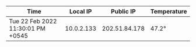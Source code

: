 | Time     | Local IP | Public IP | Temperature |
| ----------- | ----------- | ----------- | ----------- |
| Tue 22 Feb 2022 11:30:01 PM +0545      | 10.0.2.133     | 202.51.84.178  | 47.2° |
